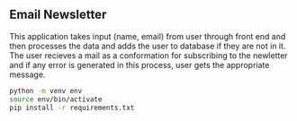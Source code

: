 ## Email Newsletter

This application takes input (name, email) from user through front end and then processes the data and adds the user to database if they are not in it.
The user recieves a mail as a conformation for subscribing to the newletter and if any error is generated in this process, user gets the appropriate message.

```bash
python -m venv env
source env/bin/activate
pip install -r requirements.txt
```
